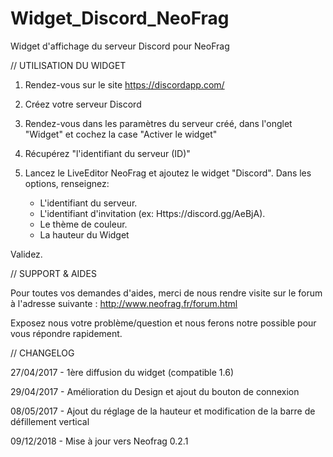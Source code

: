 # Widget_Discord_NeoFrag
Widget d'affichage du serveur Discord pour NeoFrag

// UTILISATION DU WIDGET

1. Rendez-vous sur le site https://discordapp.com/
	
2. Créez votre serveur Discord
	
3. Rendez-vous dans les paramètres du serveur créé,
dans l'onglet "Widget" et cochez la case "Activer le widget"
	
4. Récupérez "l'identifiant du serveur (ID)"
	
5. Lancez le LiveEditor NeoFrag et ajoutez le widget 	"Discord".
Dans les options, renseignez:
	- L'identifiant du serveur.
	- L'identifiant d'invitation (ex: Https://discord.gg/AeBjA).
	- Le thème de couleur.
	- La hauteur du Widget
	
Validez.

// SUPPORT & AIDES
	
Pour toutes vos demandes d'aides, merci de nous rendre visite sur le forum à l'adresse suivante : http://www.neofrag.fr/forum.html
	
Exposez nous votre problème/question et nous ferons notre possible pour vous répondre rapidement.
	

// CHANGELOG

27/04/2017 - 1ère diffusion du widget (compatible 1.6)
	
29/04/2017 - Amélioration du Design et ajout du bouton de connexion

08/05/2017 - Ajout du réglage de la hauteur et modification de la barre de défillement vertical

09/12/2018 - Mise à jour vers Neofrag 0.2.1